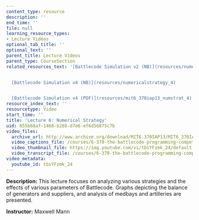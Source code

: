 ```yaml
---
content_type: resource
description: ''
end_time: ''
file: null
learning_resource_types:
- Lecture Videos
optional_tab_title: ''
optional_text: ''
parent_title: Lecture Videos
parent_type: CourseSection
related_resources_text: '[Battlecode Simulation v2 (NB)](resources/numericalstrategy_2)


  [Battlecode Simulation v4 (NB)](resources/numericalstrategy_4)


  [Battlecode Simulation v4 (PDF)](resources/mit6_370iap13_numstrat_4)'
resource_index_text: ''
resourcetype: Video
start_time: ''
title: 'Lecture 6: Numerical Strategy'
uid: 855b68af-1468-b288-d7e6-ef6d56875c7b
video_files:
  archive_url: http://www.archive.org/download/MIT6.370IAP13/MIT6_370IAP13_lec6_ipod.mp4
  video_captions_file: /courses/6-370-the-battlecode-programming-competition-january-iap-2013/40aae211fa1e548883ab7d795807992c_tbsYFzmk_24.vtt
  video_thumbnail_file: https://img.youtube.com/vi/tbsYFzmk_24/default.jpg
  video_transcript_file: /courses/6-370-the-battlecode-programming-competition-january-iap-2013/bf23daf8bea14b70f0ca330bb4d5b8e2_tbsYFzmk_24.pdf
video_metadata:
  youtube_id: tbsYFzmk_24
---
```


**Description:** This lecture focuses on analyzing various strategies and the effects of various parameters of Battlecode. Graphs depicting the balance of generators and suppliers, and analysis of medbays and artilleries are presented.

**Instructor:** Maxwell Mann